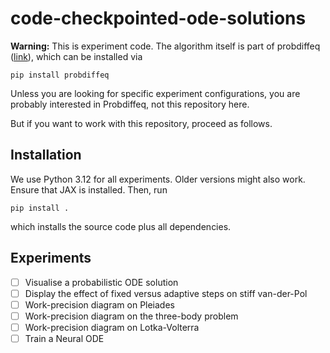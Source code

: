 # code-checkpointed-ode-solutions

**Warning:**
This is experiment code.
The algorithm itself is part of probdiffeq ([link](https://pnkraemer.github.io/probdiffeq/)), which can be installed via
```commandline
pip install probdiffeq
```
Unless you are looking for specific experiment configurations,
you are probably interested in Probdiffeq, not this repository here.

But if you want to work with this repository, proceed as follows.

## Installation

We use Python 3.12 for all experiments.
Older versions might also work.
Ensure that JAX is installed.
Then, run
```commandline
pip install .
```
which installs the source code plus all dependencies.

## Experiments

- [ ] Visualise a probabilistic ODE solution
- [ ] Display the effect of fixed versus adaptive steps on stiff van-der-Pol
- [ ] Work-precision diagram on Pleiades
- [ ] Work-precision diagram on the three-body problem
- [ ] Work-precision diagram on Lotka-Volterra
- [ ] Train a Neural ODE